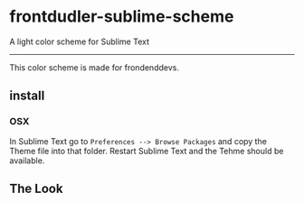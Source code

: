 # frontdudler-sublime-scheme
A light color scheme for Sublime Text

- - -

This color scheme is made for frondenddevs.

## install
### OSX
In Sublime Text go to ```Preferences --> Browse Packages``` and copy the Theme file into that folder. Restart Sublime Text and the Tehme should be available.

## The Look
